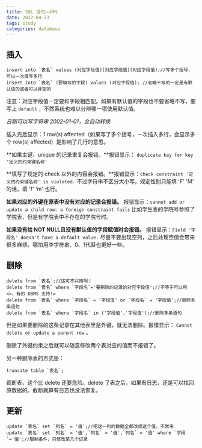 ```yaml
---
title: SQL 语句——DML
date: 2022-04-23
tags: study
categories: database
---
```


## 插入

```mysql
insert into `表名` values (对应字段值)(对应字段值)(对应字段值);//写多个括号，可以一次填写多行
insert into `表名` (要填写的字段) values (对应字段值); //省略不写的一定是有默认值的或者可以非空的
```

注意：对应字段值一定要和字段相匹配。如果有默认值的字段也不要省略不写，要写上 `default` ，不然系统也难以分辨哪一项使用默认值。

*日期可以写字符串 2002-01-01，会自动转换*

插入完后显示：1 row(s) affected（如果写了多个括号，一次插入多行，会显示多个 row(s) affected）是影响了几行的意思。

**如果主键、unique 的记录重复会报错。**报错显示： `duplicate key for key '定义的约束键名称'`

**填写了规定的 check 以外的内容会报错。**报错显示：`check constraint '定义的约束键名称' is violated.` 不过字符串不区分大小写，规定性别只能填 'F' 'M' 的话，填 'f' 'm' 也行。

**如果对应的外键在原表中没有对应的记录会报错。** 报错显示：`cannot add or update a child row: a foreign constraint fails` 比如学生表的学院号参照了学院表，但是有学院表中不存在的学院号时。

**如果没有给 NOT NULL且没有默认值的字段赋值时会报错。** 报错显示：`Field '字段名' doesn't have a default value.` 尽量不要出现空列，之后处理空值会带来很多麻烦。哪怕用空字符串、0、1代替也更好一些。

## 删除

```mysql
delete from `表名`;//这可不兴用啊！
delete from `表名` where `字段名`='要删除的记录的对应字段值';//不等于可以用<>，有的 DBMS 支持!=
delete from `表名` where `字段名` = '字段值' or `字段名` = '字段值';//删除多条语句
delete from `表名` where `字段名` in ('字段值','字段值');//删除多条语句
```

但是如果要删除的这条记录在其他表里是外键，就无法删除。报错显示： `Cannot delete or update a parent row` 。

删除了外键约束之后就可以随意修改两个表对应的值而不报错了。

另一种删除表的方式是：

```mysql
truncate table `表名`;
```

截断表，这个比 delete 还要危险。delete 了表之后，如果有日志，还是可以找回原数据的。截断就算有日志也没法恢复。

## 更新

```mysql
update `表名` set `列名` = '值';//把这一列的数据全都改成这个值，不常用
update `表名` set `列名` = '值',`列名` = '值',`列名` = '值' where `字段`='值';//限制条件，只修改某几个记录
```

